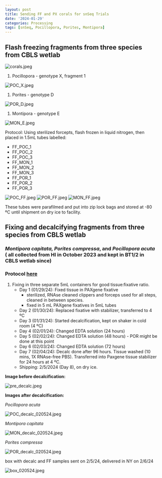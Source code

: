 ```yaml
---
layout: post
title: Sending FF and PX corals for snSeq Trials
date: '2024-01-29'
categories: Processing
tags: [snSeq, Pocillopora, Porites, Montipora]
---
```


## Flash freezing fragments from three species from CBLS wetlab

![corals.jpeg](https://github.com/zdellaert/ZD_Putnam_Lab_Notebook/blob/master/images/snSeq/corals.jpeg?raw=true)

1. Pocillopora - genotype X, fragment 1

![POC_X.jpeg](https://github.com/zdellaert/ZD_Putnam_Lab_Notebook/blob/master/images/snSeq/POC_X.jpeg?raw=true)

1. Porites - genotype  D

![POR_D.jpeg](https://github.com/zdellaert/ZD_Putnam_Lab_Notebook/blob/master/images/snSeq/POR_D.jpeg?raw=true)

1. Montipora - genotype E

![MON_E.jpeg](https://github.com/zdellaert/ZD_Putnam_Lab_Notebook/blob/master/images/snSeq/MON_E.jpeg?raw=true)

Protocol: Using sterilized forcepts, flash frozen in liquid nitrogen, then placed in 1.5mL tubes labelled:

- FF_POC_1
- FF_POC_2
- FF_POC_3
- FF_MON_1
- FF_MON_2
- FF_MON_3
- FF_POR_1
- FF_POR_2
- FF_POR_3

![POC_FF.jpeg](https://github.com/zdellaert/ZD_Putnam_Lab_Notebook/blob/master/images/snSeq/POC_FF.jpeg?raw=true)
![POR_FF.jpeg](https://github.com/zdellaert/ZD_Putnam_Lab_Notebook/blob/master/images/snSeq/POR_FF.jpeg?raw=true)
![MON_FF.jpeg](https://github.com/zdellaert/ZD_Putnam_Lab_Notebook/blob/master/images/snSeq/MON_FF.jpeg?raw=true)

These tubes were parafilmed and put into zip lock bags and stored at -80 ºC until shipment on dry ice to facility.

## Fixing and decalcifying fragments from three species from CBLS wetlab

### *Montipora capitata, Porites compressa*, and *Pocillopora acuta* ( all collected from HI in October 2023 and kept in BT1/2 in CBLS wetlab since)

### Protocol [here](https://zdellaert.github.io/ZD_Putnam_Lab_Notebook/PAXgene-Fix-Decalc-Protocol/)

1. Fixing in three separate 5mL containers for good tissue:fixative ratio.
    - Day 1 (01/29/24): Fixed tissue in PAXgene fixative
      - sterilized, RNAse cleaned clippers and forceps used for all steps, cleaned in between species.
      - fixed in 5 mL PAXgene fixatives in 5mL tubes
    - Day 2 (01/30/24): Replaced fixative with stabilizer, transferred to 4 ºC
    - Day 3 (01/31/24): Started decalcification, kept on shaker in cold room (4 ºC)
    - Day 4 (02/01/24): Changed EDTA solution (24 hours)
    - Day 5 (02/02/24): Changed EDTA solution (48 hours) - POR might be done at this point
    - Day 6 (02/03/24): Changed EDTA solution (72 hours)
    - Day 7 (02/04/24): Decalc done after 96 hours. Tissue washed (10 mins, 1X RNAse-free PBS). Transferred into Paxgene tissue stabilizer for 24 hours at 4 ºC.
    - Shipping: 2/5/2024 (Day 8), on dry ice.

**Image before decalcification:**

![pre_decalc.jpeg](https://github.com/zdellaert/ZD_Putnam_Lab_Notebook/blob/master/images/snSeq/pre_decalc.jpeg?raw=true)

**Images after decalcification:**

*Pocillopora acuta*

![POC_decalc_020524.jpeg](https://github.com/zdellaert/ZD_Putnam_Lab_Notebook/blob/master/images/snSeq/POC_decalc_020524.jpeg?raw=true)

*Montipora capitata*

![MON_decalc_020524.jpeg](https://github.com/zdellaert/ZD_Putnam_Lab_Notebook/blob/master/images/snSeq/MON_decalc_020524.jpeg?raw=true)

*Porites compressa*

![POR_decalc_020524.jpeg](https://github.com/zdellaert/ZD_Putnam_Lab_Notebook/blob/master/images/snSeq/POR_decalc_020524.jpeg?raw=true)

box with decalc and FF samples sent on 2/5/24, delivered in NY on 2/6/24

![box_020524.jpeg](https://github.com/zdellaert/ZD_Putnam_Lab_Notebook/blob/master/images/snSeq/box_020524.jpeg?raw=true)